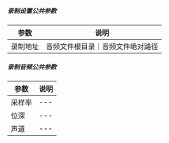 <!--
 * @Author: 康康
 * @Date: 2023-04-10 10:59:58
 * @LastEditTime: 2023-04-10 11:08:27
 * @LastEditors: 康康
 * @Description: 
-->





##### 录制设置公共参数
| 参数 | 说明 |
|---|---------------|
| 录制地址 | 音频文件根目录｜音频文件绝对路径 |

##### 录制音频公共参数
| 参数 | 说明 |
|---|---------------|
|采样率|---|
|位深|---|
|声道|---|
